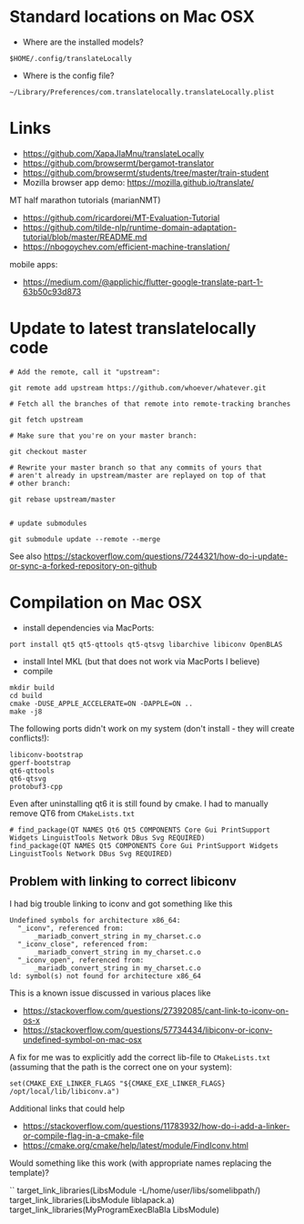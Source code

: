 
# Standard locations on Mac OSX


* Where are the installed models?

```
$HOME/.config/translateLocally
```

* Where is the config file?

```
~/Library/Preferences/com.translatelocally.translateLocally.plist
```

# Links

* https://github.com/XapaJIaMnu/translateLocally
* https://github.com/browsermt/bergamot-translator
* https://github.com/browsermt/students/tree/master/train-student
* Mozilla browser app demo: https://mozilla.github.io/translate/

MT half	marathon tutorials (marianNMT)
* https://github.com/ricardorei/MT-Evaluation-Tutorial
* https://github.com/tilde-nlp/runtime-domain-adaptation-tutorial/blob/master/README.md
* https://nbogoychev.com/efficient-machine-translation/

mobile apps:
* https://medium.com/@applichic/flutter-google-translate-part-1-63b50c93d873



# Update to latest translatelocally code

```
# Add the remote, call it "upstream":

git remote add upstream https://github.com/whoever/whatever.git

# Fetch all the branches of that remote into remote-tracking branches

git fetch upstream

# Make sure that you're on your master branch:

git checkout master

# Rewrite your master branch so that any commits of yours that
# aren't already in upstream/master are replayed on top of that
# other branch:

git rebase upstream/master


# update submodules

git submodule update --remote --merge
```

See also https://stackoverflow.com/questions/7244321/how-do-i-update-or-sync-a-forked-repository-on-github



# Compilation on Mac OSX


* install dependencies via MacPorts:

```
port install qt5 qt5-qttools qt5-qtsvg libarchive libiconv OpenBLAS
```


* install Intel MKL (but that does not work via MacPorts I believe)
* compile

```
mkdir build
cd build
cmake -DUSE_APPLE_ACCELERATE=ON -DAPPLE=ON ..
make -j8
```

The following ports didn't work on my system (don't install - they will create conflicts!):

```
libiconv-bootstrap
gperf-bootstrap
qt6-qttools
qt6-qtsvg
protobuf3-cpp
```

Even after uninstalling qt6 it is still found by cmake. I had to manually remove QT6 from `CMakeLists.txt`

```
# find_package(QT NAMES Qt6 Qt5 COMPONENTS Core Gui PrintSupport Widgets LinguistTools Network DBus Svg REQUIRED)
find_package(QT NAMES Qt5 COMPONENTS Core Gui PrintSupport Widgets LinguistTools Network DBus Svg REQUIRED)
```




## Problem with linking to correct libiconv

I had big trouble linking to iconv and got something like this

```
Undefined symbols for architecture x86_64:
  "_iconv", referenced from:
      _mariadb_convert_string in my_charset.c.o
  "_iconv_close", referenced from:
      _mariadb_convert_string in my_charset.c.o
  "_iconv_open", referenced from:
      _mariadb_convert_string in my_charset.c.o
ld: symbol(s) not found for architecture x86_64
```

This is a known issue discussed in various places like

* https://stackoverflow.com/questions/27392085/cant-link-to-iconv-on-os-x
* https://stackoverflow.com/questions/57734434/libiconv-or-iconv-undefined-symbol-on-mac-osx

A fix for me was to explicitly add the correct lib-file to `CMakeLists.txt` (assuming that the path is the correct one on your system):

```
set(CMAKE_EXE_LINKER_FLAGS "${CMAKE_EXE_LINKER_FLAGS} /opt/local/lib/libiconv.a")
```

Additional links that could help

* https://stackoverflow.com/questions/11783932/how-do-i-add-a-linker-or-compile-flag-in-a-cmake-file
* https://cmake.org/cmake/help/latest/module/FindIconv.html


Would something like this work (with appropriate names replacing the template)?

``
target_link_libraries(LibsModule -L/home/user/libs/somelibpath/)
target_link_libraries(LibsModule liblapack.a)
target_link_libraries(MyProgramExecBlaBla LibsModule)
```

